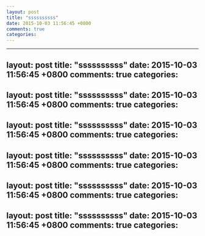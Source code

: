 ```yaml
---
layout: post
title: "ssssssssss"
date: 2015-10-03 11:56:45 +0800
comments: true
categories: 
---
```

---
layout: post
title: "ssssssssss"
date: 2015-10-03 11:56:45 +0800
comments: true
categories: 
------
layout: post
title: "ssssssssss"
date: 2015-10-03 11:56:45 +0800
comments: true
categories: 
------
layout: post
title: "ssssssssss"
date: 2015-10-03 11:56:45 +0800
comments: true
categories: 
------
layout: post
title: "ssssssssss"
date: 2015-10-03 11:56:45 +0800
comments: true
categories: 
------
layout: post
title: "ssssssssss"
date: 2015-10-03 11:56:45 +0800
comments: true
categories: 
------
layout: post
title: "ssssssssss"
date: 2015-10-03 11:56:45 +0800
comments: true
categories: 
---